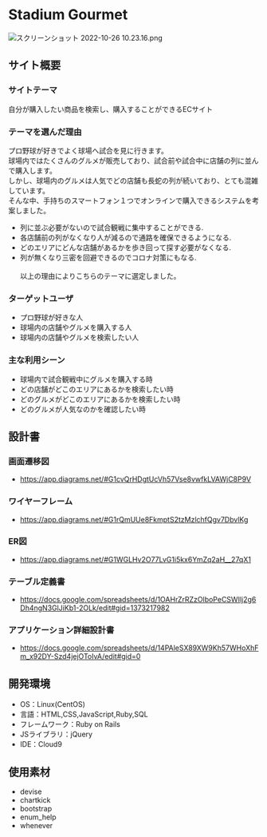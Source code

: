 # Stadium Gourmet 
![スクリーンショット 2022-10-26 10.23.16.png](file:///Users/inetomeyuukana/Desktop/%E3%82%B9%E3%82%AF%E3%83%AA%E3%83%BC%E3%83%B3%E3%82%B7%E3%83%A7%E3%83%83%E3%83%88%202022-10-26%2010.23.16.png)
## サイト概要
### サイトテーマ
自分が購入したい商品を検索し、購入することができるECサイト

### テーマを選んだ理由
プロ野球が好きでよく球場へ試合を見に行きます。<br>
球場内ではたくさんのグルメが販売しており、試合前や試合中に店舗の列に並んで購入します。<br>
しかし、球場内のグルメは人気でどの店舗も長蛇の列が続いており、とても混雑しています。<br>
そんな中、手持ちのスマートフォン１つでオンラインで購入できるシステムを考案しました。
- 列に並ぶ必要がないので試合観戦に集中することができる.
- 各店舗前の列がなくなり人が減るので通路を確保できるようになる.
- どのエリアにどんな店舗があるかを歩き回って探す必要がなくなる.
- 列が無くなり三密を回避できるのでコロナ対策にもなる.
<br><br>以上の理由によりこちらのテーマに選定しました。

### ターゲットユーザ
- プロ野球が好きな人
- 球場内の店舗やグルメを購入する人
- 球場内の店舗やグルメを検索したい人

### 主な利用シーン
- 球場内で試合観戦中にグルメを購入する時
- どの店舗がどこのエリアにあるかを検索したい時
- どのグルメがどこのエリアにあるかを検索したい時
- どのグルメが人気なのかを確認したい時

## 設計書
### 画面遷移図
- https://app.diagrams.net/#G1cvQrHDgtUcVh57Vse8vwfkLVAWjC8P9V
### ワイヤーフレーム
- https://app.diagrams.net/#G1rQmUUe8FkmptS2tzMzlchfQgv7DbvlKg
### ER図
- https://app.diagrams.net/#G1WGLHv2O77LvG1i5kx6YmZq2aH__27qX1
### テーブル定義書
- https://docs.google.com/spreadsheets/d/1OAHrZrRZzOlboPeCSWIlj2g6Dh4ngN3GlJiKb1-2OLk/edit#gid=1373217982
### アプリケーション詳細設計書
- https://docs.google.com/spreadsheets/d/14PAleSX89XW9Kh57WHoXhFm_x92DY-Szd4jejOToIvA/edit#gid=0


## 開発環境
- OS：Linux(CentOS)
- 言語：HTML,CSS,JavaScript,Ruby,SQL
- フレームワーク：Ruby on Rails
- JSライブラリ：jQuery
- IDE：Cloud9

## 使用素材
- devise
- chartkick
- bootstrap
- enum_help
- whenever